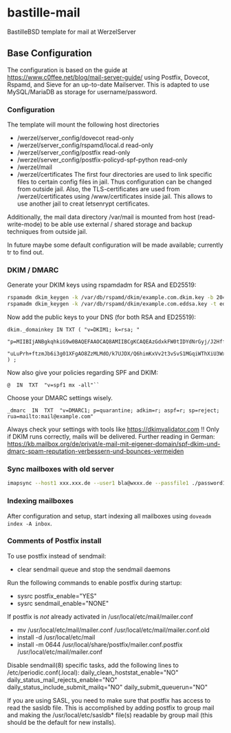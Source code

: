 # bastille-mail
BastilleBSD template for mail at WerzelServer

## Base Configuration
The configuration is based on the guide at https://www.c0ffee.net/blog/mail-server-guide/ using Postfix, Dovecot, Rspamd, and Sieve for an up-to-date Mailserver.
This is adapted to use MySQL/MariaDB as storage for username/password.

### Configuration
The template will mount the following host directories
- /werzel/server_config/dovecot read-only
- /werzel/server_config/rspamd/local.d read-only
- /werzel/server_config/postfix read-only
- /werzel/server_config/postfix-policyd-spf-python read-only
- /werzel/mail
- /werzel/certificates
The first four directories are used to link specific files to certain config files in jail. Thus configuration can be changed from outside jail.
Also, the TLS-certificates are used from /werzel/certificates using /www/certificates inside jail. This allows to use another jail to creat letsenrypt certificates.

Additionally, the mail data directory /var/mail is mounted from host (read-write-mode) to be able use external / shared storage and backup techniques from outside jail.

In future maybe some default configuration will be made available; currently tr to find out.

### DKIM / DMARC
Generate your DKIM keys using rspamdadm for RSA and ED25519:
```sh
rspamadm dkim_keygen -k /var/db/rspamd/dkim/example.com.dkim.key -b 2048 -s dkim -d example.com
rspamadm dkim_keygen -k /var/db/rspamd/dkim/example.com.eddsa.key -t ed25519 -s eddsa -d example.com
```

Now add the public keys to your DNS (for both RSA and ED25519):
```
dkim._domainkey IN TXT ( "v=DKIM1; k=rsa; "
  "p=MIIBIjANBgkqhkiG9w0BAQEFAAOCAQ8AMIIBCgKCAQEAzGdxkFW0tIDYdNrGyj/J2Hff7N/9BEWE2qxMw6PBW5FhJRullZT9WNZOVrrXk1TsiBHRq8YQrSS1TfLbNV9PE7sE0vGx0eLgkiqnqLMwTy5Y9+jEbiNrddNR6v+TGHuMckYJO3JMjiROhMi/86Lv6P/rv2R/lxFldCeYQxa41/8LH+b3ZXWTLYRM6y2/2UpGz/wtknvA+DtO0rn+Y"
  "uLuPrh+ftzmJb6i3g01XFgAO8ZzMLMdO/k7UJDX/Q6himKxVv2t3vSvS1MGqiWThXiU3WxhQED0zZUlkC5Lfx4BCo1h0v7fwZeMdu2NPOzlDBMDq5HRYgbwuFXTAmxSM7WRqQIDAQAB"
) ;
```
Now also give your policies regarding SPF and DKIM:
```
@  IN  TXT  "v=spf1 mx -all"``
```
Choose your DMARC settings wisely.
```
_dmarc  IN  TXT  "v=DMARC1; p=quarantine; adkim=r; aspf=r; sp=reject; rua=mailto:mail@example.com"
```
Always check your settings with tools like https://dkimvalidator.com !! Only if DKIM runs correctly, mails will be delivered. 
Further reading in German: https://kb.mailbox.org/de/privat/e-mail-mit-eigener-domain/spf-dkim-und-dmarc-spam-reputation-verbessern-und-bounces-vermeiden


### Sync mailboxes with old server
```sh
imapsync --host1 xxx.xxx.de --user1 bla@wxxx.de --passfile1 ./password1 --authmech1 CRAM-MD5 --host2 10.0.0.10 --user2 xxx@blub.de --passfile2 ./password2
```

### Indexing mailboxes
After configuration and setup, start indexing all mailboxes using ```doveadm index -A inbox```.

### Comments of Postfix install
To use postfix instead of sendmail:
  - clear sendmail queue and stop the sendmail daemons

Run the following commands to enable postfix during startup:
  - sysrc postfix_enable="YES"
  - sysrc sendmail_enable="NONE"

If postfix is *not* already activated in /usr/local/etc/mail/mailer.conf
  - mv /usr/local/etc/mail/mailer.conf /usr/local/etc/mail/mailer.conf.old
  - install -d /usr/local/etc/mail
  - install -m 0644 /usr/local/share/postfix/mailer.conf.postfix /usr/local/etc/mail/mailer.conf

Disable sendmail(8) specific tasks,
add the following lines to /etc/periodic.conf(.local):
  daily_clean_hoststat_enable="NO"
  daily_status_mail_rejects_enable="NO"
  daily_status_include_submit_mailq="NO"
  daily_submit_queuerun="NO"

If you are using SASL, you need to make sure that postfix has access to read
the sasldb file.  This is accomplished by adding postfix to group mail and
making the /usr/local/etc/sasldb* file(s) readable by group mail (this should
be the default for new installs).
